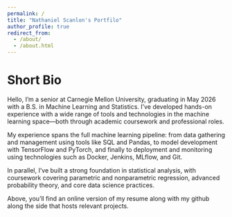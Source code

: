 ```yaml
---
permalink: /
title: "Nathaniel Scanlon's Portfilo"
author_profile: true
redirect_from: 
  - /about/
  - /about.html
---
```


Short Bio
======
Hello, I’m a senior at Carnegie Mellon University, graduating in May 2026 with a B.S. in Machine Learning and Statistics. I’ve developed hands-on experience with a wide range of tools and technologies in the machine learning space—both through academic coursework and professional roles.

My experience spans the full machine learning pipeline: from data gathering and management using tools like SQL and Pandas, to model development with TensorFlow and PyTorch, and finally to deployment and monitoring using technologies such as Docker, Jenkins, MLflow, and Git.

In parallel, I’ve built a strong foundation in statistical analysis, with coursework covering parametric and nonparametric regression, advanced probability theory, and core data science practices.

Above, you’ll find an online version of my resume along with my github along the side that hosts relevant projects.
